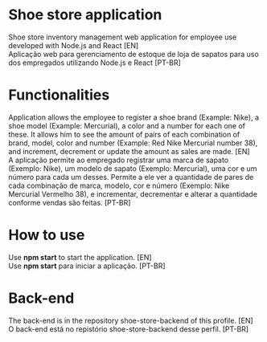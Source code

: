 # Shoe store application
 Shoe store inventory management web application for employee use developed with Node.js and React [EN]<br>
 Aplicação web para gerenciamento de estoque de loja de sapatos para uso dos empregados utilizando Node.js e React [PT-BR]

# Functionalities
Application allows the employee to register a shoe brand (Example: Nike), a shoe model (Example: Mercurial), a color and a number for each one of these. It allows him to see the amount of pairs of each combination of brand, model, color and number (Example: Red Nike Mercurial number 38), and increment, decrement or update the amount as sales are made. [EN] <br>
A aplicação permite ao empregado registrar uma marca de sapato (Exemplo: Nike), um modelo de sapato (Exemplo: Mercurial), uma cor e um número para cada um desses. Permite a ele ver a quantidade de pares de cada combinação de marca, modelo, cor e número (Exemplo: Nike Mercurial Vermelho 38), e incrementar, decrementar e alterar a quantidade conforme vendas são feitas. [PT-BR]

# How to use
Use <b>npm start</b> to start the application. [EN] <br>
Use <b>npm start</b> para iniciar a aplicação. [PT-BR]

# Back-end
The back-end is in the repository shoe-store-backend of this profile. [EN] <br>
O back-end está no repistório shoe-store-backend desse perfil. [PT-BR]
